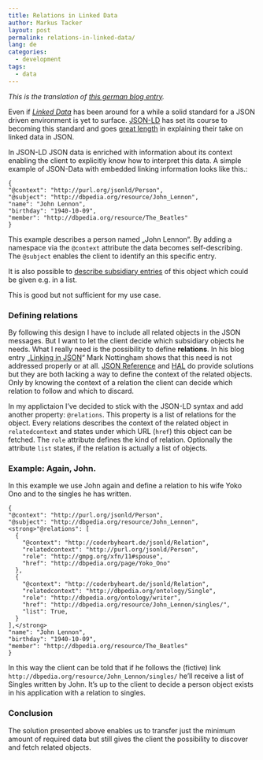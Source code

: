 ```yaml
---
title: Relations in Linked Data
author: Markus Tacker
layout: post
permalink: relations-in-linked-data/
lang: de
categories:
  - development
tags:
  - data
---
```

*This is the translation of [this german blog entry][1].*

Even if *[Linked Data][2]* has been around for a while a solid standard for a JSON driven environment is yet to surface. [JSON-LD][3] has set its course to becoming this standard and goes [great length][4] in explaining their take on linked data in JSON.

In JSON-LD JSON data is enriched with information about its context enabling the client to explicitly know how to interpret this data. A simple example of JSON-Data with embedded linking information looks like this.:

    { 
    "@context": "http://purl.org/jsonld/Person",
    "@subject": "http://dbpedia.org/resource/John_Lennon",
    "name": "John Lennon",
    "birthday": "1940-10-09",
    "member": "http://dbpedia.org/resource/The_Beatles"
    }

This example describes a person named „John Lennon“. By adding a namespace via the `@context` attribute the data becomes self-describing. The `@subject` enables the client to identify an this specific entry.

It is also possible to [describe subsidiary entries][5] of this object which could be given e.g. in a list.

This is good but not sufficient for my use case.

### Defining relations

By following this design I have to include all related objects in the JSON messages. But I want to let the client decide which subsidiary objects he needs. What I really need is the possibility to define **relations**. In his blog entry „[Linking in JSON][6]“ Mark Nottingham shows that this need is not addressed properly or at all. [JSON Reference][7] and [HAL][8] do provide solutions but they are both lacking a way to define the context of the related objects. Only by knowing the context of a relation the client can decide which relation to follow and which to discard.

In my applictaion I&#8217;ve decided to stick with the JSON-LD syntax and add another property: `@relations`. This property is a list of relations for the object. Every relations describes the context of the related object in `relatedcontext` and states under which URL (`href`) this object can be fetched. The `role` attribute defines the kind of relation. Optionally the attribute `list` states, if the relation is actually a list of objects.

### Example: Again, John.

In this example we use John again and define a relation to his wife Yoko Ono and to the singles he has written.

    { 
    "@context": "http://purl.org/jsonld/Person",
    "@subject": "http://dbpedia.org/resource/John_Lennon",
    <strong>"@relations": [
      {
        "@context": "http://coderbyheart.de/jsonld/Relation",
        "relatedcontext": "http://purl.org/jsonld/Person",
        "role": "http://gmpg.org/xfn/11#spouse",
        "href": "http://dbpedia.org/page/Yoko_Ono"
      },
      {
        "@context": "http://coderbyheart.de/jsonld/Relation",
        "relatedcontext": "http://dbpedia.org/ontology/Single",
        "role": "http://dbpedia.org/ontology/writer",
        "href": "http://dbpedia.org/resource/John_Lennon/singles/",
        "list": True,
      }
    ],</strong>
    "name": "John Lennon",
    "birthday": "1940-10-09",
    "member": "http://dbpedia.org/resource/The_Beatles"
    }

In this way the client can be told that if he follows the (fictive) link `http://dbpedia.org/resource/John_Lennon/singles/` he&#8217;ll receive a list of Singles written by John. It&#8217;s up to the client to decide a person object exists in his application with a relation to singles.

### Conclusion

The solution presented above enables us to transfer just the minimum amount of required data but still gives the client the possibility to discover and fetch related objects.

 [1]: http://coderbyheart.de/blog/relationen-in-linked-data
 [2]: http://linkeddata.org/
 [3]: http://json-ld.org/
 [4]: http://json-ld.org/spec/latest/json-ld-syntax/
 [5]: http://json-ld.org/spec/latest/json-ld-syntax/#rdf-collection
 [6]: http://www.mnot.net/blog/2011/11/25/linking_in_json
 [7]: http://tools.ietf.org/html/draft-pbryan-zyp-json-ref-00
 [8]: http://blog.stateless.co/post/13296666138/json-linking-with-hal

